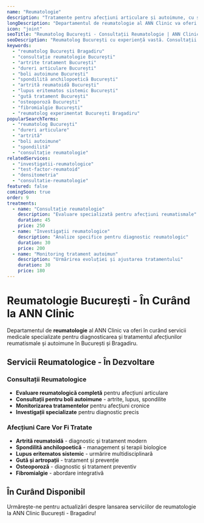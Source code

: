 ```yaml
---
name: "Reumatologie"
description: "Tratamente pentru afecțiuni articulare și autoimune, cu soluții moderne pentru dureri reumatismale"
longDescription: "Departamentul de reumatologie al ANN Clinic va oferi servicii medicale specializate pentru diagnosticarea și tratamentul afecțiunilor reumatismale și autoimune în București. Echipa noastră de reumatologi experimentați va utiliza tehnologie medicală avansată pentru investigații precise și tratamente personalizate."
icon: "joint"
seoTitle: "Reumatolog București - Consultații Reumatologie | ANN Clinic"
seoDescription: "Reumatolog București cu experiență vastă. Consultații reumatologie, artrite, spondilite, boli autoimune. În curând la ANN Clinic Bragadiru."
keywords:
  - "reumatolog București Bragadiru"
  - "consultație reumatologie București"
  - "artrite tratament București"
  - "dureri articulare București"
  - "boli autoimune București"
  - "spondilită anchilopoetică București"
  - "artrită reumatoidă București"
  - "lupus eritematos sistemic București"
  - "gută tratament București"
  - "osteoporoză București"
  - "fibromialgie București"
  - "reumatolog experimentat București Bragadiru"
popularSearchTerms:
  - "reumatolog București"
  - "dureri articulare"
  - "artrită"
  - "boli autoimune"
  - "spondilită"
  - "consultație reumatologie"
relatedServices:
  - "investigatii-reumatologice"
  - "test-factor-reumatoid"
  - "densitometria"
  - "consultatie-reumatologie"
featured: false
comingSoon: true
order: 9
treatments:
  - name: "Consultație reumatologie"
    description: "Evaluare specializată pentru afecțiuni reumatismale"
    duration: 45
    price: 250
  - name: "Investigații reumatologice"
    description: "Analize specifice pentru diagnostic reumatologic"
    duration: 30
    price: 200
  - name: "Monitoring tratament autoimun"
    description: "Urmărirea evoluției și ajustarea tratamentului"
    duration: 30
    price: 180
---
```


# Reumatologie București - În Curând la ANN Clinic

Departamentul de **reumatologie** al ANN Clinic va oferi în curând servicii medicale specializate pentru diagnosticarea și tratamentul afecțiunilor reumatismale și autoimune în București și Bragadiru.

## Servicii Reumatologice - În Dezvoltare

### Consultații Reumatologice

- **Evaluare reumatologică completă** pentru afecțiuni articulare
- **Consultații pentru boli autoimune** - artrite, lupus, spondilite
- **Monitorizarea tratamentelor** pentru afecțiuni cronice
- **Investigații specializate** pentru diagnostic precis

### Afecțiuni Care Vor Fi Tratate

- **Artrită reumatoidă** - diagnostic și tratament modern
- **Spondilită anchilopoetică** - management și terapii biologice
- **Lupus eritematos sistemic** - urmărire multidisciplinară
- **Gută și artropații** - tratament și prevenție
- **Osteoporoză** - diagnostic și tratament preventiv
- **Fibromialgie** - abordare integrativă

## În Curând Disponibil

Urmărește-ne pentru actualizări despre lansarea serviciilor de reumatologie la ANN Clinic București - Bragadiru!

